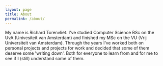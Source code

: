 ```yaml
---
layout: page
title: About
permalink: /about/
---
```


My name is Richard Torenvliet. I've studied Computer Science BSc on the UvA (Univesiteit van Amsterdam) and finished my MSc on the VU (Vrij Universiteit van Amsterdam). Through the years I've worked both on personal projects and projects for work and decided that some of them deserve some 'writing down'. Both for everyone to learn from and for me to see if I (still) understand some of them.
